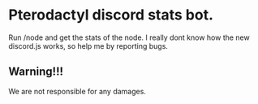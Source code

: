 # Pterodactyl discord stats bot.
Run /node <nodename> and get the stats of the node.
I really dont know how the new discord.js works, so help me by reporting bugs.

## Warning!!!
We are not responsible for any damages.
